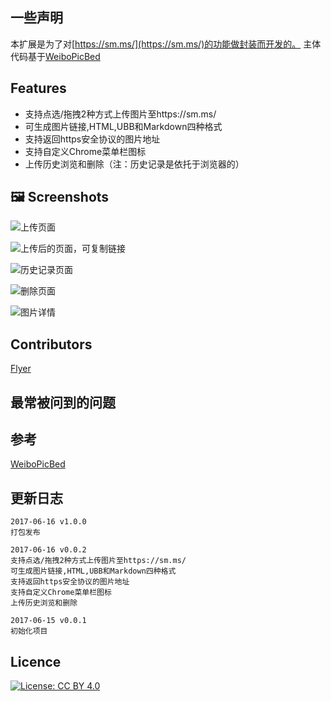 ##  一些声明  

本扩展是为了对[https://sm.ms/](https://sm.ms/)的功能做封装而开发的。
主体代码基于[WeiboPicBed](https://github.com/Suxiaogang/WeiboPicBed)

##  Features  

- 支持点选/拖拽2种方式上传图片至https://sm.ms/
- 可生成图片链接,HTML,UBB和Markdown四种格式
- 支持返回https安全协议的图片地址
- 支持自定义Chrome菜单栏图标
- 上传历史浏览和删除（注：历史记录是依托于浏览器的）

## 🖼 Screenshots

![上传页面](https://ooo.0o0.ooo/2017/06/16/59434b42c173e.jpg)

![上传后的页面，可复制链接](https://ooo.0o0.ooo/2017/06/16/59434b45bf527.jpg)

![历史记录页面](https://ooo.0o0.ooo/2017/06/16/59434b48494cb.jpg)  

![删除页面](https://ooo.0o0.ooo/2017/06/16/59434b4abf4a9.jpg)  

![图片详情](https://ooo.0o0.ooo/2017/06/16/59434b4da295b.jpg)

## Contributors
[Flyer](https://github.com/ashidamana/) 

##  最常被问到的问题

##  参考  

[WeiboPicBed](https://github.com/Suxiaogang/WeiboPicBed)

##  更新日志  

```
2017-06-16 v1.0.0  
打包发布

2017-06-16 v0.0.2
支持点选/拖拽2种方式上传图片至https://sm.ms/
可生成图片链接,HTML,UBB和Markdown四种格式  
支持返回https安全协议的图片地址  
支持自定义Chrome菜单栏图标  
上传历史浏览和删除  

2017-06-15 v0.0.1  
初始化项目
```

##  Licence  

[![License: CC BY 4.0](https://img.shields.io/badge/License-CC%20BY%204.0-lightgrey.svg)](http://creativecommons.org/licenses/by/4.0/)
